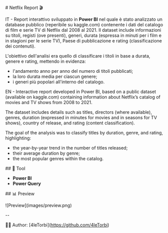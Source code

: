 \# Netflix Report  🎬  



IT - Report interattivo sviluppato in **Power BI** nel quale è stato analizzato un database pubblico (reperibile su kaggle.com) contenente i dati del catalogo di film e serie TV di Netflix dal 2008 al 2021. Il dataset include informazioni su titoli, registi (ove presenti), generi, durata (espressa in minuti per i film e in stagioni per le serie TV), Paese di pubblicazione e rating (classificazione dei contenuti).

L'obiettivo dell'analisi era quello di classificare i titoli in base a durata, genere e rating, mettendo in evidenza:

* l'andamento anno per anno del numero di titoli pubblicati;
* la loro durata media per ciascun genere;
* i generi più popolari all'interno del catalogo.



EN - Interactive report developed in Power BI, based on a public dataset (available on kaggle.com) containing information about Netflix’s catalog of movies and TV shows from 2008 to 2021.

The dataset includes details such as titles, directors (where available), genres, duration (expressed in minutes for movies and in seasons for TV shows), country of release, and rating (content classification).

The goal of the analysis was to classify titles by duration, genre, and rating, highlighting:

* the year-by-year trend in the number of titles released;
* their average duration by genre;
* the most popular genres within the catalog.



\##  🔧 Tool 

* **Power BI**
* **Power Query**



\## 📊 Preview

!\[Preview](images/preview.png)



--



👨‍💻 Author: \[4leTorbi](https://github.com/4leTorbi)  






